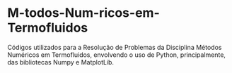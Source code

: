 # M-todos-Num-ricos-em-Termofluidos
Códigos utilizados para a Resolução de Problemas da Disciplina Métodos Numéricos em Termofluidos, envolvendo o uso de Python, principalmente, das bibliotecas
Numpy e MatplotLib.
